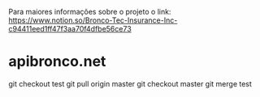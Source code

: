 Para maiores informações sobre o projeto o link: https://www.notion.so/Bronco-Tec-Insurance-Inc-c94411eed1ff47f3aa70f4dfbe56ce73

# apibronco.net

git checkout test
git pull origin master
git checkout master
git merge test